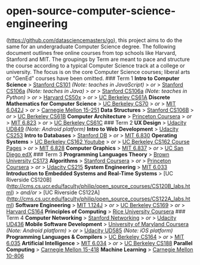 # open-source-computer-science-engineering

(https://github.com/datasciencemasters/go), this project aims to do the same for an undergraduate Computer Science degree. The following document outlines free online courses from top schools like Harvard, Stanford and MIT. The groupings by Term are meant to pace and structure the course according to a typical Computer Science track at a college or university. The focus is on the core Computer Science courses; liberal arts or "GenEd" courses have been omitted. ### Term 1 **Intro to Computer Science** > [Stanford CS101](https://web.stanford.edu/class/cs101/) *(Note: teaches in JavaScript)* > *or* > [Stanford CS106a](https://itunes.apple.com/us/itunes-u/programming-methodology/id384232896?mt=10) *(Note: teaches in Java)* > *or* > [Stanford CS106a](https://web.stanford.edu/class/cs106a/index.html) *(Note: teaches in Python)* > *or* > [Harvard CS50x](https://www.edx.org/course/introduction-computer-science-harvardx-cs50x) > *or* > [UC Berkeley CS61A](https://cs61a.org/) **Discrete Mathematics for Computer Science** > [UC Berkeley CS70](https://www.eecs70.org/) > *or* > [MIT 6.042J](http://ocw.mit.edu/courses/electrical-engineering-and-computer-science/6-042j-mathematics-for-computer-science-fall-2010/) > *or* > [Carnegie Mellon 15-251](http://www.cs.cmu.edu/~15251/index.html) **Data Structures** > [Stanford CS106B](https://web.stanford.edu/class/cs106b/) > *or* > [UC Berkeley CS61B](https://inst.eecs.berkeley.edu/~cs61b/archives.html) **Computer Architecture** > [Princeton Coursera](https://www.coursera.org/course/comparch) > *or* > [MIT 6.823](http://ocw.mit.edu/courses/electrical-engineering-and-computer-science/6-823-computer-system-architecture-fall-2005/) > *or* > [UC Berkeley CS61C](https://inst.eecs.berkeley.edu/~cs61c/archives) ### Term 2 **UX Design** > [Udacity UD849](https://www.udacity.com/course/ux-design-for-mobile-developers--ud849) *(Note: Android platform)* **Intro to Web Development** > [Udacity CS253](https://www.udacity.com/course/web-development--cs253) **Intro to Databases** > [Stanford DB](https://cs.stanford.edu/people/widom/DB-mooc.html) > *or* > [MIT 6.830](http://ocw.mit.edu/courses/electrical-engineering-and-computer-science/6-830-database-systems-fall-2010/) **Operating Systems** > [UC Berkeley CS162 Youtube](https://www.youtube.com/playlist?list=PL3A5075EC94726781&feature=plcp) > *or* > [UC Berkeley CS162 Course Pages](https://inst.eecs.berkeley.edu/~cs162/archives.html) > *or* > [MIT 6.828](http://ocw.mit.edu/courses/electrical-engineering-and-computer-science/6-828-operating-system-engineering-fall-2012/) **Computer Graphics** > [MIT 6.837](http://ocw.mit.edu/courses/electrical-engineering-and-computer-science/6-837-computer-graphics-fall-2012/) > *or* > [UC San Diego edX](https://www.edx.org/course/computer-graphics-uc-san-diegox-cse167x) ### Term 3 **Programming Languages Theory** > [Brown University CS173](https://cs.brown.edu/courses/cs173/2012/OnLine/) **Algorithms** > [Stanford Coursera](https://www.coursera.org/course/algo) > *or* > [Princeton Coursera](https://www.coursera.org/course/algs4partI) > *or* > [Udacity CS215](https://www.udacity.com/course/intro-to-algorithms--cs215) **System Engineering** > [MIT 6.033](http://ocw.mit.edu/courses/electrical-engineering-and-computer-science/6-033-computer-system-engineering-spring-2009/index.htm) **Introduction to Embedded Systems and Real-Time Systems** > [UC Riverside CS120B] (http://cms.cs.ucr.edu/faculty/philip/open_source_courses/CS120B_labs.html) > *and/or* > [UC Riverside CS122A] (http://cms.cs.ucr.edu/faculty/philip/open_source_courses/CS122A_labs.html) **Software Engineering** > [MIT 1.124J](http://ocw.mit.edu/courses/civil-and-environmental-engineering/1-124j-foundations-of-software-engineering-fall-2000/) > *or* > [UC Berkeley CS169](https://inst.eecs.berkeley.edu/~cs169/archives.html) > *or* > [Harvard CS164](http://cs164.tv/2014/spring/) **Principles of Computing** > [Rice University Coursera](https://www.coursera.org/course/principlescomputing1) ### Term 4 **Computer Networking** > [Stanford Networking](https://lagunita.stanford.edu/courses/Engineering/Networking-SP/SelfPaced/about) > *or* > [Udacity UD436](https://www.udacity.com/course/computer-networking--ud436) **Mobile Software Development** > [University of Maryland Coursera](https://www.coursera.org/course/androidpart1) *(Note: Android platform)* > *or* > [Udacity UD585](https://www.udacity.com/course/intro-to-ios-app-development-with-swift--ud585) *(Note: iOS platform)* **Programming Languages & Compilers** > [UC Berkeley CS164](https://inst.eecs.berkeley.edu/~cs164/archives.html) > *or* > [MIT 6.035](http://ocw.mit.edu/courses/electrical-engineering-and-computer-science/6-035-computer-language-engineering-sma-5502-fall-2005/) **Artificial Intelligence** > [MIT 6.034](http://ocw.mit.edu/courses/electrical-engineering-and-computer-science/6-034-artificial-intelligence-fall-2010/index.htm) > *or* > [UC Berkeley CS188](https://inst.eecs.berkeley.edu/~cs188/archives.html) **Parallel Computing** > [Carnegie Mellon 15-418](http://15418.courses.cs.cmu.edu/spring2015/) **Machine Learning** > [Carnegie Mellon 10-806](http://www.cs.cmu.edu/~ninamf/courses/806/)
